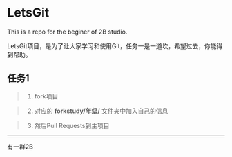 LetsGit
=======

This is a repo for the beginer of 2B studio. 

LetsGit项目，是为了让大家学习和使用Git，任务一是一道坎，希望过去，你能得到帮助。

任务1
-------

> 1. fork项目

> 2. 对应的 
> **forkstudy/年级/** 
> 文件夹中加入自己的信息

> 3. 然后Pull Requests到主项目


-------
有一群2B